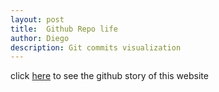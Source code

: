 ```yaml
---
layout: post
title:  Github Repo life
author: Diego
description: Git commits visualization
---
```


click [here](http://ghv.artzub.com/#repo=chutlhu.github.io&climit=100&user=chutlhu) to see the github story of this website